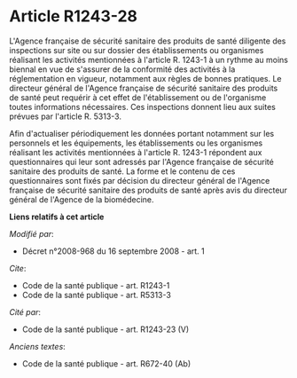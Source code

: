 # Article R1243-28

L'Agence française de sécurité sanitaire des produits de santé diligente des inspections sur site ou sur dossier des
établissements ou organismes réalisant les activités mentionnées à l'article R. 1243-1 à un rythme au moins biennal en vue de
s'assurer de la conformité des activités à la réglementation en vigueur, notamment aux règles de bonnes pratiques. Le
directeur général de l'Agence française de sécurité sanitaire des produits de santé peut requérir à cet effet de
l'établissement ou de l'organisme toutes informations nécessaires. Ces inspections donnent lieu aux suites prévues par
l'article R. 5313-3. 

Afin d'actualiser périodiquement les données portant notamment sur les personnels et les équipements, les établissements ou
les organismes réalisant les activités mentionnées à l'article R. 1243-1 répondent aux questionnaires qui leur sont adressés
par l'Agence française de sécurité sanitaire des produits de santé. La forme et le contenu de ces questionnaires sont fixés
par décision du directeur général de l'Agence française de sécurité sanitaire des produits de santé après avis du directeur
général de l'Agence de la biomédecine.

**Liens relatifs à cet article**

_Modifié par_:

  - Décret n°2008-968 du 16 septembre 2008 - art. 1

_Cite_:

  - Code de la santé publique - art. R1243-1
  - Code de la santé publique - art. R5313-3

_Cité par_:

  - Code de la santé publique - art. R1243-23 (V)

_Anciens textes_:

  - Code de la santé publique - art. R672-40 (Ab)
